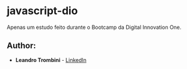 # javascript-dio


Apenas um estudo feito durante o Bootcamp da Digital Innovation One. 

## Author:

* **Leandro Trombini** - [LinkedIn](https://www.linkedin.com/in/leandrotrombini/)


